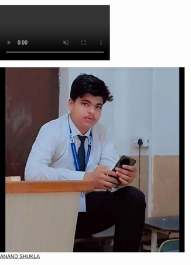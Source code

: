 <!DOCTYPE html>
<html lang="en">
<head>
<meta charset="UTF-8">
<title>My Profile - Anand Shukla</title>
<style>
  /* Page reset */
  body, html {
    margin: 0;
    padding: 0;
    height: 100%;
    overflow: hidden;
    font-family: 'Poppins', sans-serif;
    color: white;
  }

  /* Fullscreen background video */
  video {
    position: fixed;
    top: 0;
    left: 0;
    min-width: 100%;
    min-height: 100%;
    object-fit: cover;
    z-index: -1;
  }

  /* Top heading */
  .page-heading {
    position: absolute;
    top: 20px;
    width: 100%;
    text-align: center;
    font-size: 2.5rem;
    font-weight: bold;
    text-shadow: 0 0 10px rgba(0,0,0,0.6),
                 0 0 20px rgba(255,255,255,0.8);
    animation: glow 2s infinite alternate;
  }

  /* Glow effect */
  @keyframes glow {
    from { text-shadow: 0 0 10px #ff69b4, 0 0 20px #1e90ff; }
    to { text-shadow: 0 0 20px #ff69b4, 0 0 40px #1e90ff; }
  }

  /* Center profile area */
  .center-content {
    position: absolute;
    top: 50%;
    left: 50%;
    transform: translate(-50%, -50%);
    text-align: center;
  }

  /* Profile picture */
  .profile {
    width: 260px;
    max-width: 70vw;
    border-radius: 50%;
    border: 8px solid white;
    box-shadow: 
      0 0 30px rgba(255, 105, 180, 0.8),
      0 0 60px rgba(30, 144, 255, 0.6),
      0 8px 25px rgba(0, 0, 0, 0.4);
  }

  /* Clickable name */
  .name-link {
    display: inline-block;
    margin-top: 15px;
    padding: 10px 20px;
    font-size: 1.6rem;
    font-weight: bold;
    color: white;
    background: linear-gradient(90deg, #ff69b4, #1e90ff);
    border-radius: 40px;
    text-decoration: none;
    box-shadow: 0 0 15px rgba(255,255,255,0.5);
    transition: all 0.3s ease-in-out;
  }

  .name-link:hover {
    transform: scale(1.08);
    box-shadow: 0 0 25px rgba(255,255,255,0.8);
  }

  /* Mobile responsive */
  @media (max-width: 600px) {
    .page-heading { font-size: 1.6rem; top: 15px; }
    .name-link { font-size: 1.2rem; padding: 6px 14px; }
  }
</style>
</head>
<body>

<!-- Water background -->
<video autoplay muted loop playsinline>
  <source src="anand.mp4" type="video/mp4">
  Your browser does not support HTML5 video.
</video>

<!-- Top heading -->
<div class="page-heading">WELCOME</div>

<!-- Profile image & name -->
<div class="center-content">
  <img src="image.webp" alt="Anand Shukla" class="profile">
  <br>
  <a href="E.HTML" class="name-link">ANAND SHUKLA</a>
</div>

</body>
</html>
